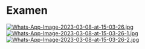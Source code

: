 # Examen
[![Whats-App-Image-2023-03-08-at-15-03-26.jpg](https://i.postimg.cc/g0Cs01Mk/Whats-App-Image-2023-03-08-at-15-03-26.jpg)](https://postimg.cc/DWcLjpkt)
[![Whats-App-Image-2023-03-08-at-15-03-26-1.jpg](https://i.postimg.cc/KjNDJjmR/Whats-App-Image-2023-03-08-at-15-03-26-1.jpg)](https://postimg.cc/648ZQ92X)
[![Whats-App-Image-2023-03-08-at-15-03-26-2.jpg](https://i.postimg.cc/Fz9jdv0m/Whats-App-Image-2023-03-08-at-15-03-26-2.jpg)](https://postimg.cc/S2vX3wZt)
